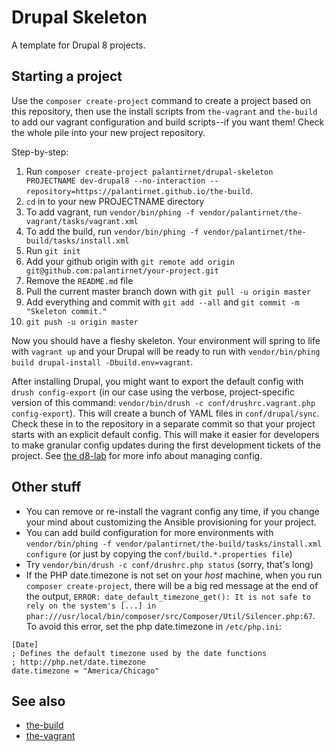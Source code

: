 # Drupal Skeleton

A template for Drupal 8 projects.

## Starting a project

Use the `composer create-project` command to create a project based on this repository, then use the install scripts from `the-vagrant` and `the-build` to add our vagrant configuration and build scripts--if you want them! Check the whole pile into your new project repository.

Step-by-step:

1. Run `composer create-project palantirnet/drupal-skeleton PROJECTNAME dev-drupal8 --no-interaction --repository=https://palantirnet.github.io/the-build`.
1. `cd` in to your new PROJECTNAME directory
1. To add vagrant, run `vendor/bin/phing -f vendor/palantirnet/the-vagrant/tasks/vagrant.xml`
1. To add the build, run `vendor/bin/phing -f vendor/palantirnet/the-build/tasks/install.xml`
1. Run `git init`
1. Add your github origin with `git remote add origin git@github.com:palantirnet/your-project.git`
1. Remove the `README.md` file
1. Pull the current master branch down with `git pull -u origin master`
1. Add everything and commit with `git add --all` and `git commit -m "Skeleton commit."`
1. `git push -u origin master`

Now you should have a fleshy skeleton. Your environment will spring to life with `vagrant up` and your Drupal will be ready to run with `vendor/bin/phing build drupal-install -Dbuild.env=vagrant`.

After installing Drupal, you might want to export the default config with `drush config-export` (in our case using the verbose, project-specific version of this command: `vendor/bin/drush -c conf/drushrc.vagrant.php config-export`). This will create a bunch of YAML files in `conf/drupal/sync`. Check these in to the repository in a separate commit so that your project starts with an explicit default config. This will make it easier for developers to make granular config updates during the first development tickets of the project. See [the d8-lab](https://github.com/palantirnet/d8-lab/blob/master/managing-config.md) for more info about managing config.

## Other stuff

* You can remove or re-install the vagrant config any time, if you change your mind about customizing the Ansible provisioning for your project.
* You can add build configuration for more environments with `vendor/bin/phing -f vendor/palantirnet/the-build/tasks/install.xml configure` (or just by copying the `conf/build.*.properties file`)
* Try `vendor/bin/drush -c conf/drushrc.php status` (sorry, that's long)
* If the PHP date.timezone is not set on your *host* machine, when you run `composer create-project`, there will be a big red message at the end of the output, `ERROR: date_default_timezone_get(): It is not safe to rely on the system's [...] in phar:///usr/local/bin/composer/src/Composer/Util/Silencer.php:67`. To avoid this error, set the php date.timezone in `/etc/php.ini`:
```
[Date]
; Defines the default timezone used by the date functions
; http://php.net/date.timezone
date.timezone = "America/Chicago"
```

## See also

* [the-build](https://github.com/palantirnet/the-build)
* [the-vagrant](https://github.com/palantirnet/the-vagrant)
